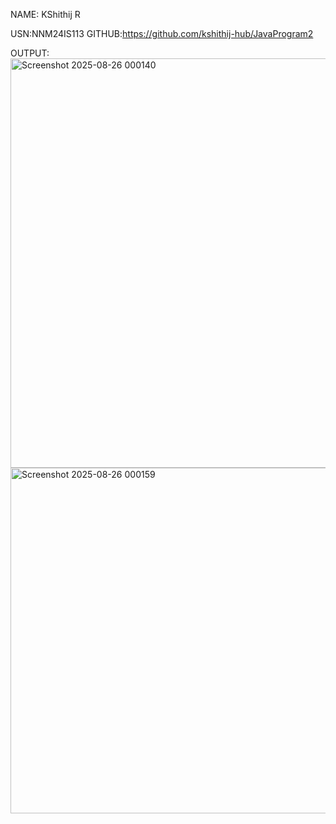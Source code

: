 NAME: KShithij R

USN:NNM24IS113
GITHUB:https://github.com/kshithij-hub/JavaProgram2

OUTPUT:
<img width="1401" height="655" alt="Screenshot 2025-08-26 000140" src="https://github.com/user-attachments/assets/4cf13e49-6aab-45ef-8a77-41588708bfb0" />
<img width="843" height="553" alt="Screenshot 2025-08-26 000159" src="https://github.com/user-attachments/assets/54977007-8970-4185-8ec9-58d43ef3e210" />

